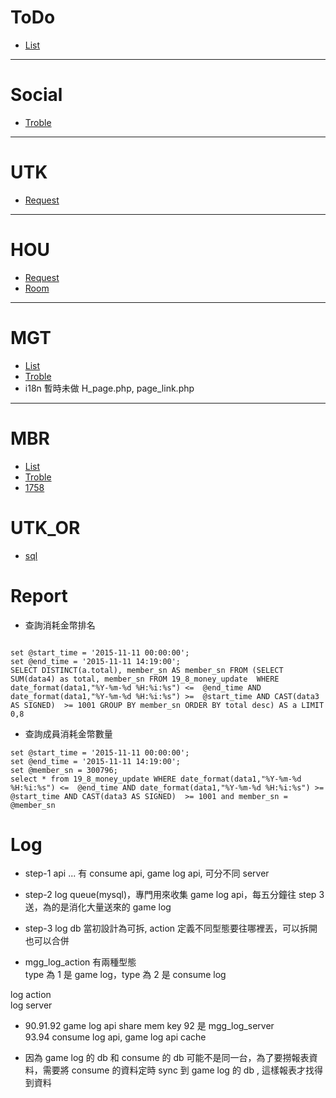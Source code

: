 # ToDo
* [List](http://git.moregeek.com/lin/Note/wikis/Work/ToDo-List)

***

# Social
* [Troble](http://git.moregeek.com/lin/Note/wikis/Work/Social-Troble)

***

# UTK
* [Request](http://git.moregeek.com/lin/Note/wikis/Work/UTK-Request)

***

# HOU
* [Request](http://git.moregeek.com/lin/Note/wikis/Work/HOU-Request)
* [Room](http://git.moregeek.com/lin/Note/wikis/Work/HOU-Room)

***

# MGT
* [List](http://git.moregeek.com/lin/Note/wikis/Work/MGT-List)
* [Troble](http://git.moregeek.com/lin/Note/wikis/Work/MGT-Troble)
* i18n 暫時未做 H_page.php, page_link.php

***

# MBR
* [List](http://git.moregeek.com/lin/Note/wikis/Work/MBR-List)
* [Troble](http://git.moregeek.com/lin/Note/wikis/Work/MBR-Troble)
* [1758](http://git.moregeek.com/lin/Note/wikis/Work/MBR-1758)

# UTK_OR
* [sql](http://git.moregeek.com/lin/Note/wikis/Work/UTK_OR-sql)

# Report
* 查詢消耗金幣排名    

```

set @start_time = '2015-11-11 00:00:00';
set @end_time = '2015-11-11 14:19:00';        
SELECT DISTINCT(a.total), member_sn AS member_sn FROM (SELECT SUM(data4) as total, member_sn FROM 19_8_money_update  WHERE date_format(data1,"%Y-%m-%d %H:%i:%s") <=  @end_time AND date_format(data1,"%Y-%m-%d %H:%i:%s") >=  @start_time AND CAST(data3 AS SIGNED)  >= 1001 GROUP BY member_sn ORDER BY total desc) AS a LIMIT 0,8

```    

* 查詢成員消耗金幣數量    

```
set @start_time = '2015-11-11 00:00:00';
set @end_time = '2015-11-11 14:19:00';
set @member_sn = 300796;
select * from 19_8_money_update WHERE date_format(data1,"%Y-%m-%d %H:%i:%s") <=  @end_time AND date_format(data1,"%Y-%m-%d %H:%i:%s") >=  @start_time AND CAST(data3 AS SIGNED)  >= 1001 and member_sn = @member_sn
```    

# Log
* step-1 api ... 有 consume api, game log api, 可分不同 server    
* step-2 log queue(mysql)，專門用來收集 game log api，每五分鐘往 step 3 送，為的是消化大量送來的 game log    
* step-3 log db 當初設計為可拆, action 定義不同型態要往哪裡丟，可以拆開也可以合併    

* mgg_log_action 有兩種型態    
type 為 1 是 game log，type 為 2 是 consume log

log action    
log server

* 90.91.92 game log api share mem key
92 是 mgg_log_server    
93.94 consume log api, game log api cache

* 因為 game log 的 db 和 consume 的 db 可能不是同一台，為了要撈報表資料，需要將 consume 的資料定時 sync 到 game log 的 db , 這樣報表才找得到資料